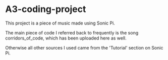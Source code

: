 # A3-coding-project

This project is a piece of music made using Sonic Pi. 

The main piece of code I referred back to frequently is the song corridors_of_code, which has been uploaded here as well. 

Otherwise all other sources I used came from the 'Tutorial' section on Sonic Pi.
